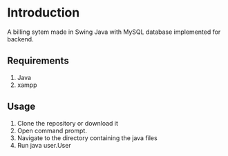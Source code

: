 # Introduction
A billing sytem made in Swing Java with MySQL database implemented for backend.

## Requirements
1. Java
2. xampp

## Usage
1. Clone the repository or download it
2. Open command prompt.
3. Navigate to the directory containing the java files
4. Run java user.User
